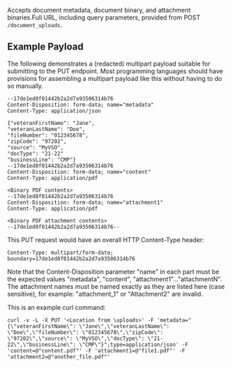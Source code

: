 Accepts document metadata, document binary, and attachment binaries.Full URL, including
query parameters, provided from POST `/document_uploads`.

## Example Payload

The following demonstrates a (redacted) multipart payload suitable for submitting to the PUT
endpoint. Most programming languages should have provisions for assembling a multipart
payload like this without having to do so manually.

```
--17de1ed8f01442b2a2d7a93506314b76
Content-Disposition: form-data; name="metadata"
Content-Type: application/json

{"veteranFirstName": "Jane",
"veteranLastName": "Doe",
"fileNumber": "012345678",
"zipCode": "97202",
"source": "MyVSO",
"docType": "21-22"
"businessLine": "CMP"}
--17de1ed8f01442b2a2d7a93506314b76
Content-Disposition: form-data; name="content"
Content-Type: application/pdf

<Binary PDF contents>
--17de1ed8f01442b2a2d7a93506314b76
Content-Disposition: form-data; name="attachment1"
Content-Type: application/pdf

<Binary PDF attachment contents>
--17de1ed8f01442b2a2d7a93506314b76--
```

This PUT request would have an overall HTTP Content-Type header:

```
Content-Type: multipart/form-data; boundary=17de1ed8f01442b2a2d7a93506314b76
```

Note that the Content-Disposition parameter "name" in each part must be the expected values
"metadata", "content", "attachment1"..."attachmentN". The attachment names must be named 
exactly as they are listed here (case sensitive), for example: "attachment_1" or "Attachment2"
are invalid.

This is an example curl command:

```
curl -v -L -X PUT '<Location from \uploads>' -F 'metadata="{\"veteranFirstName\": \"Jane\",\"veteranLastName\": \"Doe\",\"fileNumber\": \"012345678\",\"zipCode\": \"97202\",\"source\": \"MyVSO\",\"docType\": \"21-22\",\"businessLine\": \"CMP\"}";type=application/json' -F 'content=@"content.pdf"' -F 'attachment1=@"file1.pdf"' -F 'attachment2=@"another_file.pdf"'
```
